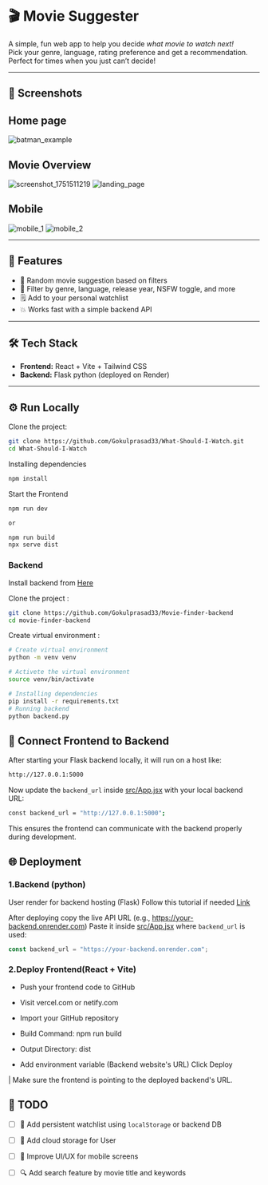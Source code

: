 # 🎬 Movie Suggester

A simple, fun web app to help you decide *what movie to watch next!*  
Pick your genre, language, rating preference and get a recommendation.  
Perfect for times when you just can’t decide!

---

## 📸 Screenshots
## Home page
![batman_example](https://github.com/user-attachments/assets/73f6b186-205f-406e-b07f-1a40f5894ba0)
## Movie Overview
![screenshot_1751511219](https://github.com/user-attachments/assets/e263f423-1d63-497e-bc6b-fad1428badda)
![landing_page](https://github.com/user-attachments/assets/a580ab35-2256-4fb9-96e5-842b9f836758)

## Mobile
![mobile_1](https://github.com/user-attachments/assets/ae54d2bd-4059-43ec-85c4-dbe16579e232)
![mobile_2](https://github.com/user-attachments/assets/47727330-118d-48c5-b98b-f79faae61188)

---

## 🚀 Features

- 🎲 Random movie suggestion based on filters
- 🎯 Filter by genre, language, release year, NSFW toggle, and more
- 🗒️ Add to your personal watchlist 
- 💥 Works fast with a simple backend API

---

## 🛠️ Tech Stack

- **Frontend:** React + Vite + Tailwind CSS
- **Backend:** Flask python (deployed on Render)

---

## ⚙️ Run Locally

Clone the project:
```bash
git clone https://github.com/Gokulprasad33/What-Should-I-Watch.git
cd What-Should-I-Watch
```
Installing dependencies
```bash
npm install
```
Start the Frontend
```bash
npm run dev 

or

npm run build
npx serve dist
```

### Backend
Install backend from [Here](https://github.com/Gokulprasad33/Movie-finder-backend)

Clone the project :
```bash
git clone https://github.com/Gokulprasad33/Movie-finder-backend
cd movie-finder-backend
```

Create virtual environment :
```bash
# Create virtual environment
python -m venv venv 

# Activete the virtual environment
source venv/bin/activate  
```

```bash
# Installing dependencies
pip install -r requirements.txt
# Running backend
python backend.py
```
## 🔗 Connect Frontend to Backend

After starting your Flask backend locally, it will run on a host like:

```bash
http://127.0.0.1:5000
```

Now update the `backend_url` inside [src/App.jsx](https://github.com/Gokulprasad33/What-Should-I-Watch/blob/main/src/App.jsx) with your local backend URL:

```bash
const backend_url = "http://127.0.0.1:5000"; 
```
This ensures the frontend can communicate with the backend properly during development.


## 🌐 Deployment

### 1.Backend (python)
User render for backend hosting (Flask)
Follow this tutorial if needed [Link](https://youtu.be/vwoUriuqcio?si=JfMUv2fF2i4nCTze)

 After deploying copy the live API URL (e.g., https://your-backend.onrender.com)
Paste it inside [src/App.jsx](https://github.com/Gokulprasad33/What-Should-I-Watch/blob/main/src/App.jsx) where `backend_url` is used:

```js
const backend_url = "https://your-backend.onrender.com";
```

### 2.Deploy Frontend(React + Vite)

- Push your frontend code to GitHub

- Visit vercel.com or netify.com

- Import your GitHub repository

- Build Command: npm run build

- Output Directory: dist

- Add environment variable (Backend website's URL)
Click Deploy

| Make sure the frontend is pointing to the deployed backend's URL.

## 📝 TODO

- [ ] 💾 Add persistent watchlist using `localStorage` or backend DB
- [ ] 💾 Add cloud storage for User
- [ ] 🎨 Improve UI/UX for mobile screens
- [ ] 🔍 Add search feature by movie title and keywords







